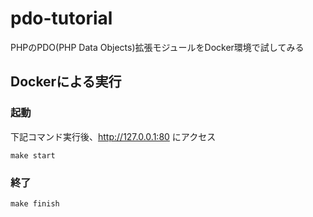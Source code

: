 # pdo-tutorial
PHPのPDO(PHP Data Objects)拡張モジュールをDocker環境で試してみる

## Dockerによる実行

### 起動
下記コマンド実行後、http://127.0.0.1:80 にアクセス

```console
make start
```

### 終了
```console
make finish
```
